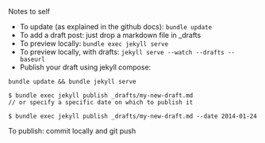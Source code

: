 Notes to self

- To update (as explained in the github docs): `bundle update`
- To add a draft post: just drop a markdown file in _drafts
- To preview locally: `bundle exec jekyll serve`
- To preview locally, with drafts: `jekyll serve --watch --drafts --baseurl`
- Publish your draft using jekyll compose:

`bundle update && bundle jekyll serve`


```
$ bundle exec jekyll publish _drafts/my-new-draft.md 
// or specify a specific date on which to publish it

$ bundle exec jekyll publish _drafts/my-new-draft.md --date 2014-01-24
```

To publish: commit locally and git push
